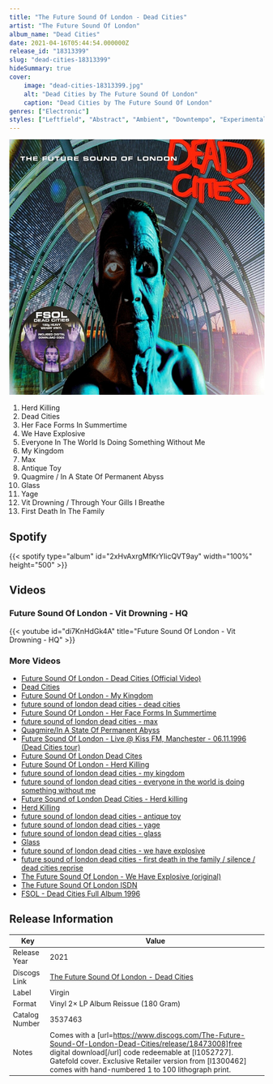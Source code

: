 ```yaml
---
title: "The Future Sound Of London - Dead Cities"
artist: "The Future Sound Of London"
album_name: "Dead Cities"
date: 2021-04-16T05:44:54.000000Z
release_id: "18313399"
slug: "dead-cities-18313399"
hideSummary: true
cover:
    image: "dead-cities-18313399.jpg"
    alt: "Dead Cities by The Future Sound Of London"
    caption: "Dead Cities by The Future Sound Of London"
genres: ["Electronic"]
styles: ["Leftfield", "Abstract", "Ambient", "Downtempo", "Experimental"]
---
```


![Dead Cities by The Future Sound Of London](dead-cities-18313399.jpg)

<!-- section break -->

1. Herd Killing
2. Dead Cities
3. Her Face Forms In Summertime
4. We Have Explosive
5. Everyone In The World Is Doing Something Without Me
6. My Kingdom
7. Max
8. Antique Toy
9. Quagmire / In A State Of Permanent Abyss
10. Glass
11. Yage
12. Vit Drowning / Through Your Gills I Breathe
13. First Death In The Family

<!-- section break -->


## Spotify
{{< spotify type="album" id="2xHvAxrgMfKrYIicQVT9ay" width="100%" height="500" >}}



## Videos
### Future Sound Of London - Vit Drowning - HQ
{{< youtube id="di7KnHdGk4A" title="Future Sound Of London - Vit Drowning - HQ" >}}<br>

### More Videos

- [Future Sound Of London - Dead Cities (Official Video)](https://www.youtube.com/watch?v=1lTseaEvDSQ)
- [Dead Cities](https://www.youtube.com/watch?v=LMK9z5jyKbQ)
- [Future Sound Of London - My Kingdom](https://www.youtube.com/watch?v=EdFKoZHzMQ0)
- [future sound of london dead cities - dead cities](https://www.youtube.com/watch?v=__QF9QZHs94)
- [Future Sound Of London - Her Face Forms In Summertime](https://www.youtube.com/watch?v=J_yROdk5fx8)
- [future sound of london dead cities - max](https://www.youtube.com/watch?v=tZ7gAp9pTSk)
- [Quagmire/In A State Of Permanent Abyss](https://www.youtube.com/watch?v=mI8ga0VFk1g)
- [Future Sound Of London - Live @ Kiss FM, Manchester - 06.11.1996 (Dead Cities tour)](https://www.youtube.com/watch?v=ZUgJpPakpVI)
- [Future Sound Of London Dead Cites](https://www.youtube.com/watch?v=_1Ps-OtDdGU)
- [Future Sound Of London - Herd Killing](https://www.youtube.com/watch?v=JDkLdtEYqSY)
- [future sound of london dead cities - my kingdom](https://www.youtube.com/watch?v=4r1AtaVVGSM)
- [future sound of london dead cities - everyone in the world is doing something without me](https://www.youtube.com/watch?v=OseeyeXoiHI)
- [Future Sound of London Dead Cities - Herd killing](https://www.youtube.com/watch?v=vHpmvjqJpjw)
- [Herd Killing](https://www.youtube.com/watch?v=0HyEoxOQOV4)
- [future sound of london dead cities - antique toy](https://www.youtube.com/watch?v=1IeOy4hfMLA)
- [future sound of london dead cities - yage](https://www.youtube.com/watch?v=DPKVUaoJ6gM)
- [future sound of london dead cities - glass](https://www.youtube.com/watch?v=nS21Ikl7TxE)
- [Glass](https://www.youtube.com/watch?v=U9qQ4ferhBA)
- [future sound of london dead cities - we have explosive](https://www.youtube.com/watch?v=z20ut8NKQtQ)
- [future sound of london dead cities - first death in the family / silence / dead cities reprise](https://www.youtube.com/watch?v=uRUv_Dbwmw8)
- [The Future Sound Of London - We Have Explosive (original)](https://www.youtube.com/watch?v=u6zVDIfSGWY)
- [The Future Sound Of London  ISDN](https://www.youtube.com/watch?v=wvCILJjTlnI)
- [FSOL - Dead Cities Full Album 1996](https://www.youtube.com/watch?v=WrfYrxvnvzI)


## Release Information
|  Key           | Value                                                |
| ---------------| ---------------------------------------------------- |
| Release Year   | 2021                                   |
| Discogs Link   | [The Future Sound Of London - Dead Cities](https://www.discogs.com/release/18313399-The-Future-Sound-Of-London-Dead-Cities) |
| Label          | Virgin |
| Format         | Vinyl 2× LP Album Reissue (180 Gram) |
| Catalog Number | 3537463 |
| Notes | Comes with a [url=https://www.discogs.com/The-Future-Sound-Of-London-Dead-Cities/release/18473008]free digital download[/url] code redeemable at [l1052727].  Gatefold cover.  Exclusive Retailer version from [l1300462] comes with hand-numbered 1 to 100 lithograph print. |